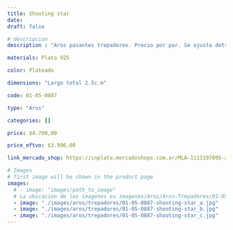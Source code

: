 ```yaml
---
title: Shooting star
date: 
draft: false

# descripcion
description : "Aros pasantes trepadores. Precio por par. Se ajusta detrás del lóbulo sin tuerquita. En plata 925."

materials: Plata 925

color: Plateado

dimensions: "Largo total 2.5c.m"

code: 01-05-0887

type: "Aros"

categories: []

price: $4.700,00

price_eftvo: $3.996,00

link_mercado_shop: https://inplata.mercadoshops.com.ar/MLA-1113197095-aros-plata-925-trepadores-shooting-star-_JM

# Images
# first image will be shown in the product page
images:
  # - image: "images/path_to_image"
  # La ubicacion de las imagenes es imagenes/Aros/Aros.Trepadores/01-05-0887-shooting-star
  - image: "./images/aros/trepadores/01-05-0887-shooting-star_a.jpg"
  - image: "./images/aros/trepadores/01-05-0887-shooting-star_b.jpg"
  - image: "./images/aros/trepadores/01-05-0887-shooting-star_c.jpg"
---
```

